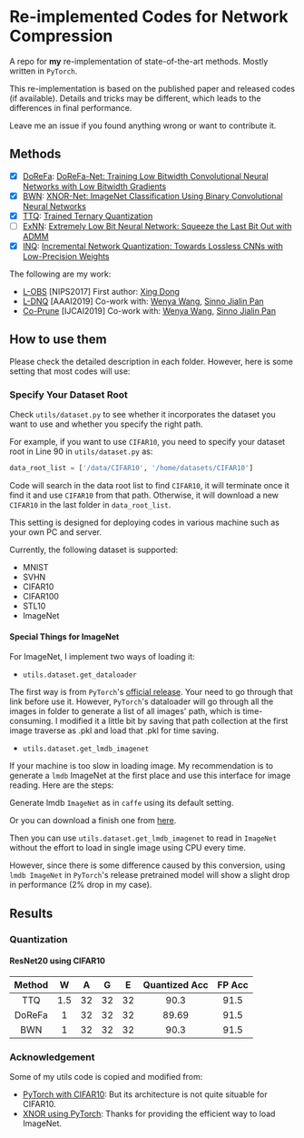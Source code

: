 # Re-implemented Codes for Network Compression

A repo for **my** re-implementation of state-of-the-art methods. Mostly written in `PyTorch`.

This re-implementation is based on the published paper and released codes (if available). Details and tricks may be 
different, which leads to the differences in final performance.

Leave me an issue if you found anything wrong or want to contribute it.
## Methods
- [X] [DoReFa](./DoReFa): [DoReFa-Net: Training Low Bitwidth Convolutional Neural Networks with Low Bitwidth Gradients](https://arxiv.org/abs/1606.06160)
- [X] [BWN](./BWN): [XNOR-Net: ImageNet Classification Using Binary Convolutional Neural Networks](https://arxiv.org/abs/1603.05279)
- [X] [TTQ](./TTQ): [Trained Ternary Quantization](https://arxiv.org/pdf/1612.01064v1.pdf)
- [ ] [ExNN](./ExNN): [Extremely Low Bit Neural Network: Squeeze the Last Bit Out with ADMM](https://arxiv.org/abs/1707.09870)
- [X] [INQ](./INQ): [Incremental Network Quantization: Towards Lossless CNNs with Low-Precision Weights](https://arxiv.org/abs/1702.03044)

The following are my work:
- [L-OBS](https://github.com/csyhhu/L-OBS) [NIPS2017] First author: [Xing Dong](http://www.simonxin.com/)
- [L-DNQ](https://github.com/csyhhu/L-DNQ) [AAAI2019] Co-work with: [Wenya Wang](https://www.ntu.edu.sg/home/wangwy/), [Sinno Jialin Pan](https://www.ntu.edu.sg/home/sinnopan/)
- [Co-Prune](https://github.com/csyhhu/Co-Prune) [IJCAI2019] Co-work with: [Wenya Wang](https://www.ntu.edu.sg/home/wangwy/), [Sinno Jialin Pan](https://www.ntu.edu.sg/home/sinnopan/)


## How to use them
Please check the detailed description in each folder. However, here is some setting that most codes will use:

### Specify Your Dataset Root
Check `utils/dataset.py` to see whether it incorporates the dataset you want to use and whether you specify the right path.

For example, if you want to use `CIFAR10`, you need to specify your dataset root in Line 90 in `utils/dataset.py` as:
```python
data_root_list = ['/data/CIFAR10', '/home/datasets/CIFAR10']
```
Code will search in the data root list to find `CIFAR10`, it will terminate once it find it and use `CIFAR10` from that path.
Otherwise, it will download a new `CIFAR10` in the last folder in `data_root_list`. 

This setting is designed for deploying codes in various machine such as your own PC and server.

Currently, the following dataset is supported:
- MNIST
- SVHN
- CIFAR10
- CIFAR100
- STL10
- ImageNet

#### Special Things for ImageNet
For ImageNet, I implement two ways of loading it:

- `utils.dataset.get_dataloader`

The first way is from `PyTorch`'s [official release](https://github.com/pytorch/examples/tree/master/imagenet). 
Your need to go through that link before use it. However, `PyTorch`'s dataloader will go through all the images 
in folder to generate a list of all images' path, which is time-consuming. I modified it a little bit by saving 
that path collection at the first image traverse as .pkl and load that .pkl for time saving.

- `utils.dataset.get_lmdb_imagenet`

If your machine is too slow in loading image. My recommendation is to generate a `lmdb` ImageNet at the first place
and use this interface for image reading. Here are the steps:

Generate lmdb `ImageNet` as in `caffe` using its default setting.

Or you can download a finish one from [here](https://github.com/jiecaoyu/XNOR-Net-PyTorch).

Then you can use `utils.dataset.get_lmdb_imagenet` to read in `ImageNet` without the effort to
load in single image using CPU every time.

However, since there is some difference caused by this conversion, using `lmdb ImageNet` in `PyTorch`'s
release pretrained model will show a slight drop in performance (2% drop in my case).

## Results

### Quantization

#### ResNet20 using CIFAR10

| Method | W | A | G | E | Quantized Acc | FP Acc |
| :-------:|:---:|:---:|:---:|:---:|:-------------:|:--------:|
| TTQ    |1.5| 32| 32| 32|     90.3      | 91.5  |
| DoReFa | 1 | 32|32|32| 89.69 | 91.5|
| BWN    | 1 | 32|32|32| 90.3 | 91.5|


### Acknowledgement

Some of my utils code is copied and modified from:

- [PyTorch with CIFAR10](https://github.com/kuangliu/pytorch-cifar): But its architecture is not quite situable for CIFAR10.
- [XNOR using PyTorch](https://github.com/jiecaoyu/XNOR-Net-PyTorch): Thanks for providing the efficient way to load ImageNet.